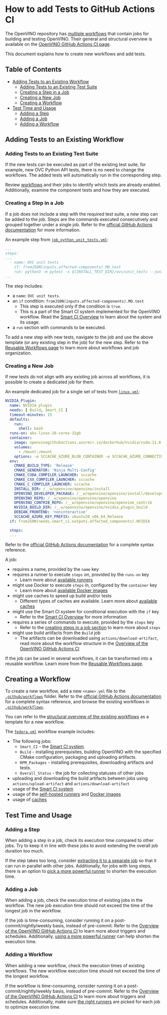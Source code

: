 # How to add Tests to GitHub Actions CI

The OpenVINO repository has [multiple workflows](./../../../../.github/workflows) that contain
jobs for building and testing OpenVINO. Their general and structural overview is
available on the [OpenVINO GitHub Actions CI page](./overview.md).

This document explains how to create new workflows and add tests.

## Table of Contents

* [Adding Tests to an Existing Workflow](#adding-tests-to-existing-workflow)
  * [Adding Tests to an Existing Test Suite](#adding-tests-to-existing-test-suite)
  * [Creating a Step in a Job](#creating-a-step-in-a-job)
  * [Creating a New Job](#creating-a-new-job)
  * [Creating a Workflow](#creating-a-workflow)
* [Test Time and Usage](#test-time-and-usage)
  * [Adding a Step](#adding-a-step)
  * [Adding a Job](#adding-a-job)
  * [Adding a Workflow](#adding-a-workflow)

## Adding Tests to an Existing Workflow

### Adding Tests to an Existing Test Suite

If the new tests can be executed as part of the existing test suite, for example,
new OVC Python API tests, there is no need to change the workflows.
The added tests will automatically run in the corresponding step.

Review [workflows](./../../../../.github/workflows) and their jobs to identify which tests
are already enabled. Additionally, examine the component tests and how they are executed.

### Creating a Step in a Job

If a job does not include a step with the required test suite, a new step can be added to the job.
Steps are the commands executed consecutively and grouped together under a single job.
Refer to the [official GitHub Actions documentation](https://docs.github.com/en/actions/using-workflows/about-workflows) for more information.

An example step from [`job_python_unit_tests.yml`](./../../../../.github/workflows/job_python_unit_tests.yml):
```yaml
...
steps:
...
  - name: OVC unit tests
    if: fromJSON(inputs.affected-components).MO.test
    run: python3 -m pytest -s ${INSTALL_TEST_DIR}/ovc/unit_tests --junitxml=${INSTALL_TEST_DIR}/TEST-OpenVinoConversion.xml
...
```
The step includes:
* a `name`: `OVC unit tests`.
* an `if` condition: `fromJSON(inputs.affected-components).MO.test`
  * This step is executed only if the condition is `true`.
  * This is a part of the Smart CI system implemented for the OpenVINO workflow. Read the [Smart CI Overview](./smart_ci.md) to learn about the system and its usage.
* a `run` section with commands to be executed.

To add a new step with new tests, navigate to the job and use the above template (or any existing
step in the job) for the new step. Refer to the [Reusable Workflows page](./reusable_workflows.md) to learn
more about workflows and job organization.

### Creating a New Job

If new tests do not align with any existing job across all workflows, it is possible to
create a dedicated job for them.

An example dedicated job for a single set of tests from [`linux.yml`](./../../../../.github/workflows/linux.yml):
```yaml
NVIDIA_Plugin:
  name: NVIDIA plugin
  needs: [ Build, Smart_CI ]
  timeout-minutes: 15
  defaults:
    run:
      shell: bash
  runs-on: aks-linux-16-cores-32gb
  container:
    image: openvinogithubactions.azurecr.io/dockerhub/nvidia/cuda:11.8.0-runtime-ubuntu20.04
    volumes:
      - /mount:/mount
    options: -e SCCACHE_AZURE_BLOB_CONTAINER -e SCCACHE_AZURE_CONNECTION_STRING
  env:
    CMAKE_BUILD_TYPE: 'Release'
    CMAKE_GENERATOR: 'Ninja Multi-Config'
    CMAKE_CUDA_COMPILER_LAUNCHER: sccache
    CMAKE_CXX_COMPILER_LAUNCHER: sccache
    CMAKE_C_COMPILER_LAUNCHER: sccache
    INSTALL_DIR: /__w/openvino/openvino/install
    OPENVINO_DEVELOPER_PACKAGE: /__w/openvino/openvino/install/developer_package
    OPENVINO_REPO: /__w/openvino/openvino/openvino
    OPENVINO_CONTRIB_REPO: /__w/openvino/openvino/openvino_contrib
    NVIDIA_BUILD_DIR: /__w/openvino/openvino/nvidia_plugin_build
    DEBIAN_FRONTEND: 'noninteractive'
    SCCACHE_AZURE_KEY_PREFIX: ubuntu20_x86_64_Release
  if: fromJSON(needs.smart_ci.outputs.affected_components).NVIDIA

  steps:
  ...
```

Refer to the [official GitHub Actions documentation](https://docs.github.com/en/actions/using-workflows/workflow-syntax-for-github-actions#about-yaml-syntax-for-workflows) for a complete syntax reference.

A job:
* requires a name, provided by the `name` key
* requires a runner to execute `steps` on, provided by the `runs-on` key
  * Learn more about [available runners](./runners.md)
* might use Docker to execute `steps` in, configured by the `container` key
  * Learn more about [available Docker images](./docker_images.md)
* might use caches to speed up build and/or tests
  * Different types of caches are available. Learn more about [available caches](./caches.md)
* might use the Smart CI system for conditional execution with the `if` key
  * Refer to the [Smart CI Overview](./smart_ci.md) for more information
* requires a series of commands to execute, provided by the `steps` key
  * Refer to the [creating steps in a job section](#creating-a-step-in-a-job) to learn more about `steps`
* might use build artifacts from the `Build` job
  * The artifacts can be downloaded using `actions/download-artifact`, read more about the workflow structure in the [Overview of the OpenVINO GitHub Actions CI](./overview.md#structure-of-the-workflows)

If the job can be used in several workflows, it can be transformed into a reusable workflow.
Learn more from the [Reusable Workflows page](./reusable_workflows.md).

## Creating a Workflow

To create a new workflow, add a new `<name>.yml` file to the [`.github/workflows`](./../../../../.github) folder.
Refer to the [official GitHub Actions documentation](https://docs.github.com/en/actions/using-workflows/about-workflows#create-an-example-workflow) for a complete syntax reference, and browse the existing workflows in [`.github/workflows`](./../../../../.github).

You can refer to the [structural overview of the existing workflows](./overview.md#structure-of-the-workflows) as a template for a new workflow.

The [`fedora.yml`](./../../../../.github/workflows/fedora.yml) workflow example includes:
* The following jobs:
  * `Smart_CI` - the [Smart CI system](./smart_ci.md).
  * `Build` - installing prerequisites, building OpenVINO with the specified CMake configuration, packaging and uploading artifacts.
  * `RPM_Packages` - installing prerequisites, downloading artifacts and tests.
  * `Overall_Status` - the job for collecting statuses of other jobs
* uploading and downloading the build artifacts between jobs using `actions/upload-artifact` and `actions/download-artifact`
* usage of the [Smart CI system](./smart_ci.md)
* usage of the [self-hosted runners](./runners.md) and [Docker images](./docker_images.md)
* usage of [caches](./caches.md)

## Test Time and Usage

### Adding a Step

When adding a step in a job, check its execution time compared to other jobs. Try to
keep it in line with these jobs to avoid extending the overall job duration too much.

If the step takes too long, consider [extracting it to a separate job](#adding-a-job)
so that it can run in parallel with other jobs. Additionally, for jobs with long steps,
there is an option to [pick a more powerful runner](./runners.md) to shorten the execution time.

### Adding a Job

When adding a job, check the execution time of existing jobs in the workflow. The new job
execution time should not exceed the time of the longest job in the workflow.

If the job is time-consuming, consider running it on a post-commit/nightly/weekly basis,
instead of pre-commit.
Refer to the [Overview of the OpenVINO GitHub Actions CI](./overview.md#workflows-triggers-and-schedule) to learn more about triggers and schedules.
Additionally, [using a more powerful runner](./runners.md) can help shorten the execution time.

### Adding a Workflow

When adding a new workflow, check the execution times of existing workflows. The new workflow
execution time should not exceed the time of the longest workflow.

If the workflow is time-consuming, consider running it on a post-commit/nightly/weekly basis,
instead of pre-commit.
Refer to the [Overview of the OpenVINO GitHub Actions CI](./overview.md#workflows-triggers-and-schedule)
to learn more about triggers and schedules.
Additionally, make sure [the right runners](./runners.md) are picked for each job to optimize
execution time.
